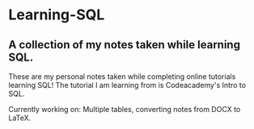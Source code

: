 # Learning-SQL
A collection of my notes taken while learning SQL.
---
These are my personal notes taken while completing online tutorials learning SQL!
The tutorial I am learning from is Codeacademy's Intro to SQL.

Currently working on: Multiple tables, converting notes from DOCX to LaTeX.
